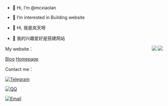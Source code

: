- 👋 Hi, I’m @mcxiaolan
- 👀 I’m interested in Building website

- 👋 Hi, 我是岚天呀
- 👀 我的兴趣爱好是搭建网站

<a href="#">
  <img align="right" src="https://github-readme-stats.vercel.app/api?username=mcxiaolan&show_icons=true&hide_border=false&count_private=true&include_all_commits=true&theme=dracula">
</a>

<a href="#">
  <img align="right" src="https://github-readme-stats.vercel.app/api/top-langs/?username=mcxiaolan&layout=compact">
</a>

My website：

[Blog](https://blog.589000.xyz)
[Homepage](https://www.589000.xyz)


Contact me：

[![Telegram](https://img.shields.io/badge/Telegram-@mcxiaolan-00BFFF?logo=telegram&logoColor=white&style=for-the-badge)](https://t.me/mcxiaolan)

[![QQ](https://img.shields.io/badge/QQ-3152293832-00BFFF?logo=QQ&logoColor=white&style=for-the-badge)](https://wpa.qq.com/msgrd?v=3&uin=3152293832&site=qq&menu=yes)

[![Email](https://img.shields.io/badge/-3152293832@qq.com-911318?logo=Mail.RU&logoColor=white&style=for-the-badge)](mailto:3152293832@qq.com)
